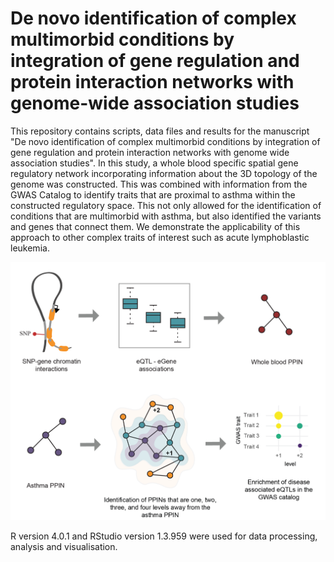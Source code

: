 # De novo identification of complex multimorbid conditions by integration of gene regulation and protein interaction networks with genome-wide association studies

This repository contains scripts, data files and results for the manuscript "De novo identification of complex multimorbid conditions by integration of gene regulation and protein interaction networks with genome wide association studies". In this study, a whole blood specific spatial gene regulatory network incorporating information about the 3D topology of the genome was constructed. This was combined with information from the GWAS Catalog to identify traits that are proximal to asthma within the constructed regulatory space. This not only allowed for the identification of conditions that are multimorbid with asthma, but also identified the variants and genes that connect them. We demonstrate the applicability of this approach to other complex traits of interest such as acute lymphoblastic leukemia. 


![overview figure](https://github.com/Genome3d/asthma_multimorbidities/blob/master/figures/figure1.png)


R version 4.0.1 and RStudio version 1.3.959 were used for data processing, analysis and visualisation.

